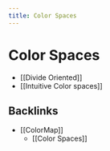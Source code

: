 ```yaml
---
title: Color Spaces
---
```


# Color Spaces
- [[Divide Oriented]]
- [[Intuitive Color spaces]]





## Backlinks
* [[ColorMap]]
	* [[Color Spaces]]

